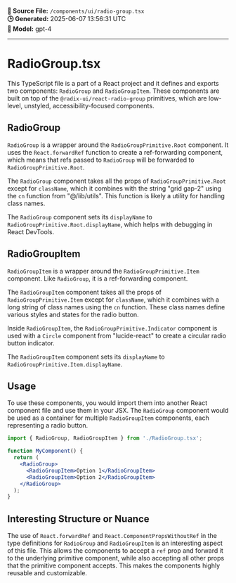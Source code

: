 **📄 Source File:** `/components/ui/radio-group.tsx`  
**🕒 Generated:** 2025-06-07 13:56:31 UTC  
**🤖 Model:** gpt-4

---

# RadioGroup.tsx

This TypeScript file is a part of a React project and it defines and exports two components: `RadioGroup` and `RadioGroupItem`. These components are built on top of the `@radix-ui/react-radio-group` primitives, which are low-level, unstyled, accessibility-focused components.

## RadioGroup

`RadioGroup` is a wrapper around the `RadioGroupPrimitive.Root` component. It uses the `React.forwardRef` function to create a ref-forwarding component, which means that refs passed to `RadioGroup` will be forwarded to `RadioGroupPrimitive.Root`.

The `RadioGroup` component takes all the props of `RadioGroupPrimitive.Root` except for `className`, which it combines with the string "grid gap-2" using the `cn` function from "@/lib/utils". This function is likely a utility for handling class names.

The `RadioGroup` component sets its `displayName` to `RadioGroupPrimitive.Root.displayName`, which helps with debugging in React DevTools.

## RadioGroupItem

`RadioGroupItem` is a wrapper around the `RadioGroupPrimitive.Item` component. Like `RadioGroup`, it is a ref-forwarding component.

The `RadioGroupItem` component takes all the props of `RadioGroupPrimitive.Item` except for `className`, which it combines with a long string of class names using the `cn` function. These class names define various styles and states for the radio button.

Inside `RadioGroupItem`, the `RadioGroupPrimitive.Indicator` component is used with a `Circle` component from "lucide-react" to create a circular radio button indicator.

The `RadioGroupItem` component sets its `displayName` to `RadioGroupPrimitive.Item.displayName`.

## Usage

To use these components, you would import them into another React component file and use them in your JSX. The `RadioGroup` component would be used as a container for multiple `RadioGroupItem` components, each representing a radio button.

```jsx
import { RadioGroup, RadioGroupItem } from './RadioGroup.tsx';

function MyComponent() {
  return (
    <RadioGroup>
      <RadioGroupItem>Option 1</RadioGroupItem>
      <RadioGroupItem>Option 2</RadioGroupItem>
    </RadioGroup>
  );
}
```

## Interesting Structure or Nuance

The use of `React.forwardRef` and `React.ComponentPropsWithoutRef` in the type definitions for `RadioGroup` and `RadioGroupItem` is an interesting aspect of this file. This allows the components to accept a `ref` prop and forward it to the underlying primitive component, while also accepting all other props that the primitive component accepts. This makes the components highly reusable and customizable.